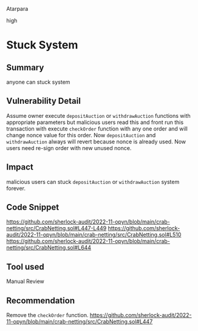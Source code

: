 Atarpara

high

# Stuck System

## Summary
anyone can stuck system

## Vulnerability Detail

Assume owner execute `depositAuction` or `withdrawAuction` functions with appropriate parameters but malicious users read this and front run this transaction with execute  `checkOrder` function with any one order and will change nonce value for this order. Now `depositAuction` and `withdrawAuction` always will revert because nonce is already used. Now users need re-sign order with new unused nonce. 

## Impact
malicious users can stuck `depositAuction` or `withdrawAuction` system forever. 

## Code Snippet
https://github.com/sherlock-audit/2022-11-opyn/blob/main/crab-netting/src/CrabNetting.sol#L447-L449
https://github.com/sherlock-audit/2022-11-opyn/blob/main/crab-netting/src/CrabNetting.sol#L510
https://github.com/sherlock-audit/2022-11-opyn/blob/main/crab-netting/src/CrabNetting.sol#L644

## Tool used

Manual Review

## Recommendation
Remove the `checkOrder` function.
https://github.com/sherlock-audit/2022-11-opyn/blob/main/crab-netting/src/CrabNetting.sol#L447